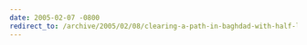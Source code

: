 ```yaml
---
date: 2005-02-07 -0800
redirect_to: /archive/2005/02/08/clearing-a-path-in-baghdad-with-half-liter-water-bottles.aspx/
---
```


